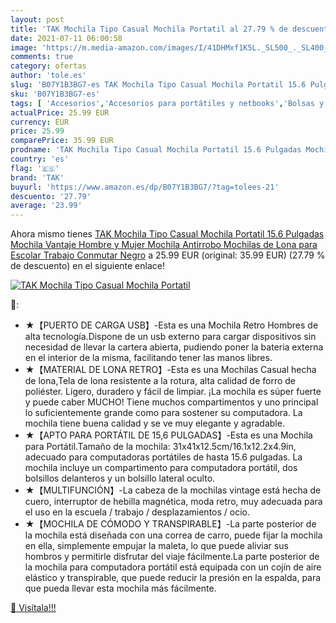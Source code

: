 ```yaml
---
layout: post
title: 'TAK Mochila Tipo Casual Mochila Portatil al 27.79 % de descuento'
date: 2021-07-11 06:00:58
image: 'https://m.media-amazon.com/images/I/41DHMxf1K5L._SL500_._SL400_.jpg'
comments: true
category: ofertas
author: 'tole.es'
slug: 'B07Y1B3BG7-es TAK Mochila Tipo Casual Mochila Portatil 15.6 Pulgadas...'
sku: 'B07Y1B3BG7-es'
tags: [ 'Accesorios','Accesorios para portátiles y netbooks','Bolsas y fundas para portátiles y netbooks','Informática','Mochilas para portátiles y netbooks','escolar','mochila','tak', ]
actualPrice: 25.99 EUR
currency: EUR
price: 25.99
comparePrice: 35.99 EUR
prodname: 'TAK Mochila Tipo Casual Mochila Portatil 15.6 Pulgadas Mochila Vantaje Hombre y Mujer Mochila Antirrobo Mochilas de Lona para Escolar Trabajo Conmutar Negro'
country: 'es'
flag: '🇪🇸'
brand: 'TAK'
buyurl: 'https://www.amazon.es/dp/B07Y1B3BG7/?tag=tolees-21'
descuento: '27.79'
average: '23.99'
---
```


Ahora mismo tienes [TAK Mochila Tipo Casual Mochila Portatil 15.6 Pulgadas Mochila Vantaje Hombre y Mujer Mochila Antirrobo Mochilas de Lona para Escolar Trabajo Conmutar Negro](https://www.amazon.es/dp/B07Y1B3BG7/?tag=tolees-21) a 25.99 EUR (original: 35.99 EUR) (27.79 %  de descuento) en el siguiente enlace!

[![TAK Mochila Tipo Casual Mochila Portatil](https://m.media-amazon.com/images/I/41DHMxf1K5L._SL500_._SL400_.jpg)](https://www.amazon.es/dp/B07Y1B3BG7/?tag=tolees-21)

🔎:

- ★【PUERTO DE CARGA USB】-Esta es una Mochila Retro Hombres de alta tecnología.Dispone de un usb externo para cargar dispositivos sin necesidad de llevar la cartera abierta, pudiendo poner la bateria externa en el interior de la misma, facilitando tener las manos libres.
- ★【MATERIAL DE LONA RETRO】-Esta es una Mochilas Casual hecha de lona,Tela de lona resistente a la rotura, alta calidad de forro de poliéster. Ligero, duradero y fácil de limpiar. ¡La mochila es súper fuerte y puede caber MUCHO! Tiene muchos compartimentos y uno principal lo suficientemente grande como para sostener su computadora. La mochila tiene buena calidad y se ve muy elegante y agradable.
- ★【APTO PARA PORTÁTIL DE 15,6 PULGADAS】-Esta es una Mochila para Portátil.Tamaño de la mochila: 31x41x12.5cm/16.1x12.2x4.9in, adecuado para computadoras portátiles de hasta 15.6 pulgadas. La mochila incluye un compartimento para computadora portátil, dos bolsillos delanteros y un bolsillo lateral oculto.
- ★【MULTIFUNCIÓN】-La cabeza de la mochilas vintage está hecha de cuero, interruptor de hebilla magnética, moda retro, muy adecuada para el uso en la escuela / trabajo / desplazamientos / ocio.
- ★【MOCHILA DE CÓMODO Y TRANSPIRABLE】-La parte posterior de la mochila está diseñada con una correa de carro, puede fijar la mochila en ella, simplemente empujar la maleta, lo que puede aliviar sus hombros y permitirle disfrutar del viaje fácilmente.La parte posterior de la mochila para computadora portátil está equipada con un cojín de aire elástico y transpirable, que puede reducir la presión en la espalda, para que pueda llevar esta mochila más fácilmente.

[🛒 Visítala!!!](https://www.amazon.es/dp/B07Y1B3BG7/?tag=tolees-21)
